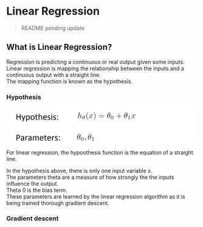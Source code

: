 # Linear Regression
<blockquote>
  README pending update
</blockquote>

## What is Linear Regression?
Regression is predicting a continuous or real output given some inputs.  
Linear regression is mapping the relationship between the inputs and a continuous output with a straight line.    
The mapping function is known as the hypothesis.  

### Hypothesis

![hypothesis](images/hypothesis.png) 

For linear regression, the hypoothesis function is the equation of a straight line.  

In the hypothesis above, there is only one input variable x.  
The parameters theta are a measure of how strongly the the inputs influence the output.  
Theta 0 is the bias term.  
These parameters are learned by the linear regression algorithm as it is being trained thorough gradient descent.

### Gradient descent
